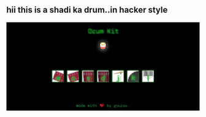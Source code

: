  ## hii this is a shadi ka drum..in hacker style

![hii](https://github.com/varuogm/WEB-development/blob/master/Shadi%20ka%20Drum/sastaDrum.jpg)
